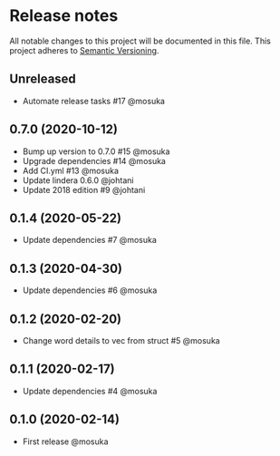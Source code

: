 # Release notes
All notable changes to this project will be documented in this file.
This project adheres to [Semantic Versioning](http://semver.org/).

## Unreleased
- Automate release tasks #17 @mosuka

## 0.7.0 (2020-10-12)
- Bump up version to 0.7.0 #15 @mosuka
- Upgrade dependencies #14 @mosuka
- Add CI.yml #13 @mosuka 
- Update lindera 0.6.0 @johtani
- Update 2018 edition #9 @johtani

## 0.1.4 (2020-05-22)
- Update dependencies #7 @mosuka

## 0.1.3 (2020-04-30)
- Update dependencies #6 @mosuka

## 0.1.2 (2020-02-20)
- Change word details to vec from struct #5 @mosuka

## 0.1.1 (2020-02-17)
- Update dependencies #4 @mosuka

## 0.1.0 (2020-02-14)
- First release @mosuka
